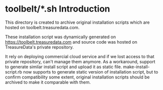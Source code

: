 # toolbelt/*.sh Introduction

This directory is created to archive original installation scripts
which are hosted on toolbelt.treasuredata.com.

These installation script was dynamically generated on
https://toolbelt.treasuredata.com and source code was hosted on
TreasureData's private repository.

It rely on deploying commercial cloud service and if we lost access to
that private repository, can't manage them anymore. As a workaround,
support to generate similar install script and upload it as static
file. make-install-script.rb now supports to generate static version
of installation script, but to confirm compatibility some extent,
original installation scripts should be archived to make it comparable
with them.
